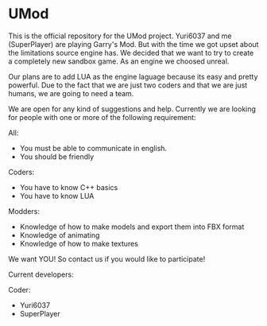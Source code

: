 # UMod

This is the official repository for the UMod project.
Yuri6037 and me (SuperPlayer) are playing Garry's Mod. But with the time we got upset about the limitations source engine has.
We decided that we want to try to create a completely new sandbox game. As an engine we choosed unreal.

Our plans are to add LUA as the engine laguage because its easy and pretty powerful.
Due to the fact that we are just two coders and that we are just humans, we are going to need a team.

We are open for any kind of suggestions and help.
Currently we are looking for people with one or more of the following requirement:


All:
- You must be able to communicate in english.
- You should be friendly

Coders:
- You have to know C++ basics
- You have to know LUA

Modders:
- Knowledge of how to make models and export them into FBX format
- Knowledge of animating
- Knowledge of how to make textures


We want YOU!
So contact us if you would like to participate!


Current developers:

Coder:
- Yuri6037
- SuperPlayer